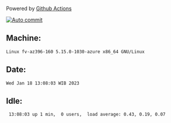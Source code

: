 Powered by [Github Actions](https://github.com/features/actions)

[![Auto commit](https://github.com/hiage/workstation/workflows/Auto%20commit/badge.svg)](https://github.com/hiage/workstation/actions?query=workflow%3A%22Auto+commit%22)

## Machine:
```
Linux fv-az396-160 5.15.0-1030-azure x86_64 GNU/Linux
```
## Date:
```
Wed Jan 18 13:08:03 WIB 2023
```
## Idle:
```
 13:08:03 up 1 min,  0 users,  load average: 0.43, 0.19, 0.07
```
